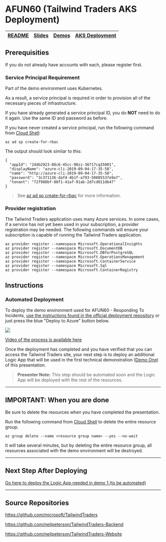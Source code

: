# AFUN60 (Tailwind Traders AKS Deployment)

| [README](/afun60/README.md) | [Slides](/afun60/slides/README.md) | [Demos](/afun60/demos/README.md) | [AKS Deployment](/afun60/aks/README.md) | 
|--------|-------|------------|-----------|

## Prerequisities

If you do not already have accounts with each, please register first.

### Service Principal Requirement

Part of the demo environment uses Kubernetes. 

As a result, a service principal is required in order to provision all of the necessary pieces of infrastructure.

If you have already generated a service principal ID, you do **NOT** need to do it again. Use the same ID and password as before.

If you have never created a service principal, run the following command from [Cloud Shell](https://shell.azure.com):

``` az cli
az ad sp create-for-rbac
```

The output should look similar to this:

``` az cli
{
  "appId": "2ddb2923-88c6-45cc-98zz-36717cq35001",
  "displayName": "azure-cli-2019-09-04-17-35-58",
  "name": "http://azure-cli-2019-09-04-17-35-58",
  "password": "3c371136-dafd-4b1f-a793-50885537e9a7",
  "tenant": "72f988bf-86f1-41af-91ab-2d7cd011db47"
}
```

>See [az ad sp create-for-rbac](https://docs.microsoft.com/en-us/cli/azure/ad/sp?WT.mc_id=none-github-nepeters&view=azure-cli-latest#az-ad-sp-create-for-rbac) for more information.

### Provider registration

The Tailwind Traders application uses many Azure services. In some cases, if a service has not yet been used in your subscription, a provider registration may be needed. The following commands will ensure your subscription is capable of running the Tailwind Traders application.

``` az cli
az provider register --namespace Microsoft.OperationalInsights
az provider register --namespace Microsoft.DocumentDB
az provider register --namespace Microsoft.DBforPostgreSQL
az provider register --namespace Microsoft.OperationsManagement
az provider register --namespace Microsoft.ContainerService
az provider register --namespace Microsoft.Sql
az provider register --namespace Microsoft.ContainerRegistry
```

## Instructions

### Automated Deployment

To deploy the demo environment used for AFUN60 - Responding To Incidents, [use the instructions found in the official deployment repository](https://github.com/microsoft/ignite-learning-paths-training-afun/tree/master/afun60) or just press the blue "Deploy to Azure" button below.

<a href="https://portal.azure.com/#create/Microsoft.Template/uri/https%3A%2F%2Fraw.githubusercontent.com%2Fneilpeterson%2Ftailwind-reference-deployment%2Fmaster%2Fdeployment-artifacts-aks%2Fazuredeploy.json" target="_blank">
    <img src="http://azuredeploy.net/deploybutton.png"/>
</a>

[Video of the process is available here](https://globaleventcdn.blob.core.windows.net/assets/ops/ops20/video/00_Deployment.mp4)

Once the deployment has completed and you have verified that you can access the Tailwind Traders site, your next step is to deploy an additional Logic App that will be used in the first technical demonstration ([Demo One](demos/01/README.md)) of this presentation.

>**Presenter Note:** This step should be automated soon and the Logic App will be deployed with the rest of the resources.

---

## **IMPORTANT:** When you are done

Be sure to delete the resources when you have completed the presentation.

Run the following command from [Cloud Shell](https://shell.azure.com) to delete the entire resource group.

``` az cli
az group delete --name <resource group name> --yes --no-wait
```

It will take several minutes, but by deleting the entire resource group, all resources associated with the demo environment will be destroyed.

---

## Next Step After Deploying

[Go here to deploy the Logic App needed in demo 1 (to be automated)](../deployment/logic_apps/README.md)

---

## Source Repositories

https://github.com/microsoft/TailwindTraders

https://github.com/neilpeterson/TailwindTraders-Backend

https://github.com/neilpeterson/TailwindTraders-Website
